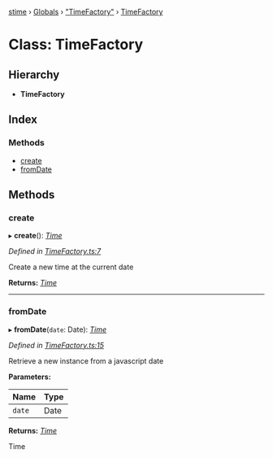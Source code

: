 [stime](../README.md) › [Globals](../globals.md) › ["TimeFactory"](../modules/_timefactory_.md) › [TimeFactory](_timefactory_.timefactory.md)

# Class: TimeFactory

## Hierarchy

* **TimeFactory**

## Index

### Methods

* [create](_timefactory_.timefactory.md#create)
* [fromDate](_timefactory_.timefactory.md#fromdate)

## Methods

###  create

▸ **create**(): *[Time](_time_.time.md)*

*Defined in [TimeFactory.ts:7](https://github.com/TerenceJefferies/STime/blob/cda2b03/src/TimeFactory.ts#L7)*

Create a new time at the current date

**Returns:** *[Time](_time_.time.md)*

___

###  fromDate

▸ **fromDate**(`date`: Date): *[Time](_time_.time.md)*

*Defined in [TimeFactory.ts:15](https://github.com/TerenceJefferies/STime/blob/cda2b03/src/TimeFactory.ts#L15)*

Retrieve a new instance from a javascript date

**Parameters:**

Name | Type |
------ | ------ |
`date` | Date |

**Returns:** *[Time](_time_.time.md)*

Time
